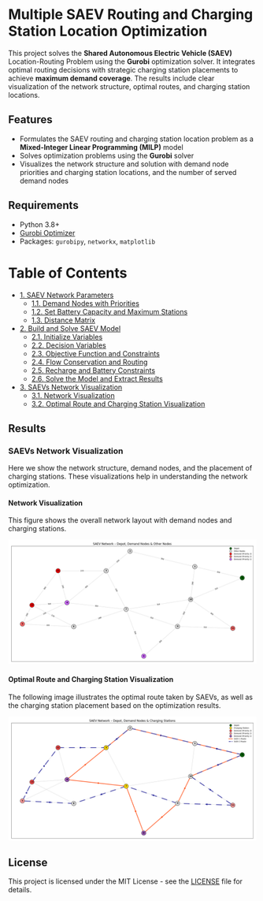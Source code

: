 # Multiple SAEV Routing and Charging Station Location Optimization

This project solves the **Shared Autonomous Electric Vehicle (SAEV)** Location-Routing Problem using the **Gurobi** optimization solver. It integrates optimal routing decisions with strategic charging station placements to achieve **maximum demand coverage**. The results include clear visualization of the network structure, optimal routes, and charging station locations.

## Features

- Formulates the SAEV routing and charging station location problem as a **Mixed-Integer Linear Programming (MILP)** model
- Solves optimization problems using the **Gurobi** solver
- Visualizes the network structure and solution with demand node priorities and charging station locations, and the number of served demand nodes

## Requirements

- Python 3.8+
- [Gurobi Optimizer](https://www.gurobi.com/)
- Packages: `gurobipy`, `networkx`, `matplotlib`


# Table of Contents

- [1. SAEV Network Parameters](#1-saev-network-parameters)
  - [1.1. Demand Nodes with Priorities](#11-demand-nodes-with-priorities)
  - [1.2. Set Battery Capacity and Maximum Stations](#12-set-battery-capacity-and-maximum-stations)
  - [1.3. Distance Matrix](#13-distance-matrix)
- [2. Build and Solve SAEV Model](#2-build-and-solve-saev-model)
  - [2.1. Initialize Variables](#21-initialize-variables)
  - [2.2. Decision Variables](#22-decision-variables)
  - [2.3. Objective Function and Constraints](#23-objective-function-and-constraints)
  - [2.4. Flow Conservation and Routing](#24-flow-conservation-and-routing)
  - [2.5. Recharge and Battery Constraints](#25-recharge-and-battery-constraints)
  - [2.6. Solve the Model and Extract Results](#26-solve-the-model-and-extract-results)
- [3. SAEVs Network Visualization](#3-saev-network-visualization)
  - [3.1. Network Visualization](#31-network-visualization)
  - [3.2. Optimal Route and Charging Station Visualization](#32-optimal-route-and-charging-station-visualization)


## Results

### SAEVs Network Visualization

Here we show the network structure, demand nodes, and the placement of charging stations. These visualizations help in understanding the network optimization.

#### Network Visualization

This figure shows the overall network layout with demand nodes and charging stations.

![Network Visualization](Network%20Visualization.png)

#### Optimal Route and Charging Station Visualization

The following image illustrates the optimal route taken by SAEVs, as well as the charging station placement based on the optimization results.

![Optimal Route and Charging Stations](Optimal%20Route%20and%20Charging%20Stations.png)



## License
This project is licensed under the MIT License - see the [LICENSE](https://github.com/armanabrishambaf77/Placement-of-EV-Charging-Stations/blob/main/LICENSE.txt) file for details.